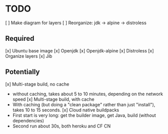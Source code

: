 # TODO

[ ] Make diagram for layers
[ ] Reorganize: jdk -> alpine -> distroless

## Required

[x] Ubuntu base image
[x] Openjdk
[x] Openjdk-alpine
[x] Distroless
[x] Organize layers
[x] Jib

## Potentially

[x] Multi-stage build, no cache
  - without caching, takes about 5 to 10 minutes, depending on the network speed
[x] Multi-stage build, with cache
  - With caching (but doing a "clean package" rather than just "install"), takes 10 to 15 seconds.
[x] Cloud native buildpacks
  - First start is very long: get the builder image, get Java, build (without dependencies)
  - Second run about 30s, both heroku and CF CN
